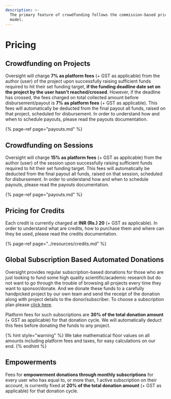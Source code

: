 ```yaml
---
description: >-
  The primary feature of crowdfunding follows the commission-based pricing
  model.
---
```


# Pricing

## Crowdfunding on Projects

Oversight will charge **7% as platform fees** \(+ GST as applicable\) from the author \(user\) of the project upon successfully raising sufficient funds required to hit their set funding target, **if the funding deadline date set on the project by the user hasn't reached/crossed**. However, if the deadline has crossed, the fees charged on total collected amount before disbursement/payout is **7% as platform fees** \(+ GST as applicable\). This fees will automatically be deducted from the final payout all funds, raised on that project, scheduled for disbursement. In order to understand how and when to schedule payouts, please read the payouts documentation.

{% page-ref page="payouts.md" %}

## Crowdfunding on Sessions

Oversight will charge **15% as platform fees** \(+ GST as applicable\) from the author \(user\) of the session upon successfully raising sufficient funds required to hit their set funding target. This fees will automatically be deducted from the final payout all funds, raised on that session, scheduled for disbursement. In order to understand how and when to schedule payouts, please read the payouts documentation.

{% page-ref page="payouts.md" %}

## Pricing for Credits

Each credit is currently charged at **INR \(Rs.\) 20** \(+ GST as applicable\). In order to understand what are credits, how to purchase them and where can they be used, please read the credits documentation.

{% page-ref page="../resources/credits.md" %}

## Global Subscription Based Automated Donations

Oversight provides regular subscription-based donations for those who are just looking to fund some high quality scientific/academic research but do not want to go through the trouble of browsing all projects every time they want to sponsor/donate. And we donate these funds to a carefully handpicked project by our own team and send the receipt of the donation along with project details to the donor/subscriber. To choose a subscription plan please [click here](https://oversyt.now.sh/#subscribe). 

Platform fees for such subscriptions are **30% of the total donation amount** \(+ GST as applicable\) for that donation cycle. We will automatically deduct this fees before donating the funds to any project.

{% hint style="warning" %}
We take mathematical floor values on all amounts including platform fees and taxes, for easy calculations on our end.
{% endhint %}

## Empowerments

Fees for **empowerment donations through monthly subscriptions** for every user who has equal to, or more than, 1 active subscription on their account, is currently fixed at **20% of the total donation amount** \(+ GST as applicable\) for that donation cycle.

